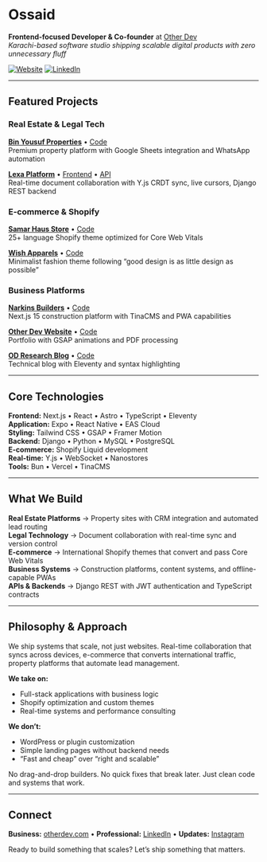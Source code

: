 # Ossaid

**Frontend-focused Developer & Co-founder** at [Other Dev](https://www.otherdev.com)  
*Karachi-based software studio shipping scalable digital products with zero unnecessary fluff*

[![Website](https://img.shields.io/badge/Portfolio-otherdev.com-blue)](https://www.otherdev.com)
[![LinkedIn](https://img.shields.io/badge/LinkedIn-Connect-0077B5)](https://www.linkedin.com/in/imossaidqadri)

-----

## Featured Projects

### Real Estate & Legal Tech

**[Bin Yousuf Properties](https://www.binyousufgroup.com)** • [Code](https://github.com/imossaidqadri/Bin_yousuf)  
Premium property platform with Google Sheets integration and WhatsApp automation

**[Lexa Platform](https://lexa.lawyer.com)** • [Frontend](https://github.com/imossaidqadri/lexa-history-reset) • [API](https://github.com/imossaidqadri/lexa-backend)  
Real-time document collaboration with Y.js CRDT sync, live cursors, Django REST backend

### E-commerce & Shopify

**[Samar Haus Store](https://samar-haus.com)** • [Code](https://github.com/imossaidqadri/samarhaus-v2)  
25+ language Shopify theme optimized for Core Web Vitals

**[Wish Apparels](https://www.wishapparels.com)** • [Code](https://github.com/imossaidqadri/wish-apparels-winter-24)  
Minimalist fashion theme following “good design is as little design as possible”

### Business Platforms

**[Narkins Builders](https://narkinsbuilders.com)** • [Code](https://github.com/imossaidqadri/narkins-builders)  
Next.js 15 construction platform with TinaCMS and PWA capabilities

**[Other Dev Website](https://www.otherdev.com)** • [Code](https://github.com/imossaidqadri/otherdev-web)  
Portfolio with GSAP animations and PDF processing

**[OD Research Blog](https://research.otherdev.com)** • [Code](https://github.com/imossaidqadri/od-blog-11ty)  
Technical blog with Eleventy and syntax highlighting

-----

## Core Technologies

**Frontend:** Next.js • React • Astro • TypeScript • Eleventy  
**Application:** Expo • React Native • EAS Cloud  
**Styling:** Tailwind CSS • GSAP • Framer Motion  
**Backend:** Django • Python • MySQL • PostgreSQL  
**E-commerce:** Shopify Liquid development  
**Real-time:** Y.js • WebSocket • Nanostores  
**Tools:** Bun • Vercel • TinaCMS

-----

## What We Build

**Real Estate Platforms** → Property sites with CRM integration and automated lead routing  
**Legal Technology** → Document collaboration with real-time sync and version control  
**E-commerce** → International Shopify themes that convert and pass Core Web Vitals  
**Business Systems** → Construction platforms, content systems, and offline-capable PWAs  
**APIs & Backends** → Django REST with JWT authentication and TypeScript contracts

-----

## Philosophy & Approach

We ship systems that scale, not just websites. Real-time collaboration that syncs across devices, e-commerce that converts international traffic, property platforms that automate lead management.

**We take on:**

- Full-stack applications with business logic
- Shopify optimization and custom themes
- Real-time systems and performance consulting

**We don’t:**

- WordPress or plugin customization
- Simple landing pages without backend needs
- “Fast and cheap” over “right and scalable”

No drag-and-drop builders. No quick fixes that break later. Just clean code and systems that work.

-----

## Connect

**Business:** [otherdev.com](https://www.otherdev.com) • **Professional:** [LinkedIn](https://www.linkedin.com/in/imossaidqadri) • **Updates:** [Instagram](https://www.instagram.com/ossaidqadri)

Ready to build something that scales? Let’s ship something that matters.

